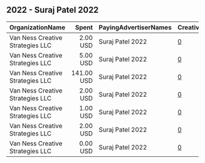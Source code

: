 ## 2022 - Suraj Patel 2022 
|OrganizationName|Spent|PayingAdvertiserNames|CreativeUrls|Impressions|Genders|AgeBrackets|CountryCodes|BillingAddresses|CandidateBallotInformation|
|:---|---:|:---|:---|---:|:---|:---|:---|:---|:---|
|Van Ness Creative Strategies LLC|2.00 USD|Suraj Patel 2022|[0](https://www.snap.com/political-ads/asset/ba54e4aa709f0911e1b56f04f89d23b8dcf6642292f3b3d4be9ccf1806e228ca?mediaType=jpg)|333||18-45|united states|US|Suraj Patel|
|Van Ness Creative Strategies LLC|5.00 USD|Suraj Patel 2022|[0](https://www.snap.com/political-ads/asset/385c18a1f2d4bda76243e44ef03bdb863f6be988a81cf3e2232b4a5cc6f136fb?mediaType=jpg)|634||18-45|united states|US|Suraj Patel|
|Van Ness Creative Strategies LLC|141.00 USD|Suraj Patel 2022|[0](https://www.snap.com/political-ads/asset/0a350e97f5512ad2e898810510f369f789e1cc981ae510acef9d1123299e0764?mediaType=mp4)|17,526||18-45|united states|US|Suraj Patel|
|Van Ness Creative Strategies LLC|2.00 USD|Suraj Patel 2022|[0](https://www.snap.com/political-ads/asset/e8462ecf0cf8574fc53d77463eb4d1e07fa5d998bb3143c91d538627cb263826?mediaType=jpg)|227||18-45|united states|US|Suraj Patel|
|Van Ness Creative Strategies LLC|1.00 USD|Suraj Patel 2022|[0](https://www.snap.com/political-ads/asset/385c18a1f2d4bda76243e44ef03bdb863f6be988a81cf3e2232b4a5cc6f136fb?mediaType=jpg)|160||18-45|united states|US|Suraj Patel|
|Van Ness Creative Strategies LLC|2.00 USD|Suraj Patel 2022|[0](https://www.snap.com/political-ads/asset/ba54e4aa709f0911e1b56f04f89d23b8dcf6642292f3b3d4be9ccf1806e228ca?mediaType=jpg)|202||18-45|united states|US|Suraj Patel|
|Van Ness Creative Strategies LLC|0.00 USD|Suraj Patel 2022|[0](https://www.snap.com/political-ads/asset/e8462ecf0cf8574fc53d77463eb4d1e07fa5d998bb3143c91d538627cb263826?mediaType=jpg)|88||18-45|united states|US|Suraj Patel|
